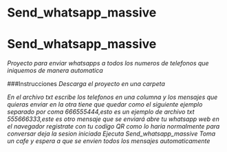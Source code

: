 # Send_whatsapp_massive
# Send_whatsapp_massive


_Proyecto para enviar whatsapps a todos los numeros de telefonos que iniquemos de manera automatica_

###Instrucciones
_Descarga el proyecto en una carpeta_

_En el archivo txt escribe los telefonos en una columna y los mensajes que quieras enviar en la otra_
_tiene que quedar como el siguiente ejemplo separado por coma_
_666555444,esto es un ejemplo de archivo txt_
_555666333,este es otro mensaje que se enviará_
_abre tu whatsapp web en el navegador registrate con tu codigo QR como lo haria normalmente para conversar deja la sesion iniciada_
_Ejecuta Send_whatsapp_massive_
_Toma un cafe y espera a que se envien todos los mensajes automaticamente_

